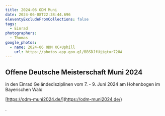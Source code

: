 ```yaml
---
title: 2024-06 ODM Muni
date: 2024-06-08T22:38:44.696
eleventyExcludeFromCollections: false
tags:
  - Einrad
photographers:
  - Thomas
google_photos:
  - name: 2024-06 ODM XC+Uphill
    url: https://photos.app.goo.gl/BBSDJfUjigtur72UA
---
```

## Offene Deutsche Meisterschaft Muni 2024

in den Einrad Geländedisziplinen vom 7. - 9. Juni 2024 am Hohenbogen im Bayerischen Wald


[https://odm-muni2024.de/](https://odm-muni2024.de/)


.




